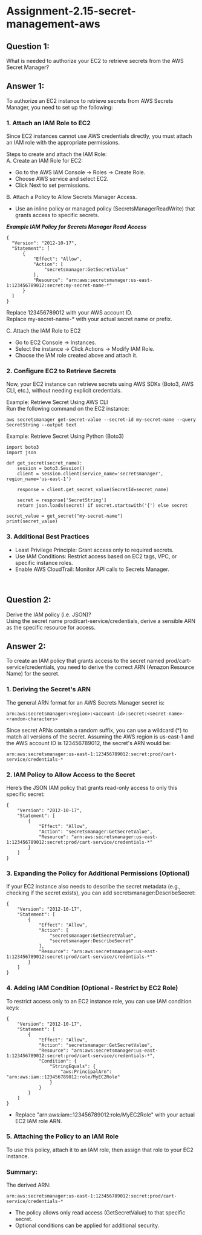 # Assignment-2.15-secret-management-aws   

## Question 1:  
What is needed to authorize your EC2 to retrieve secrets from the AWS Secret Manager?      

## Answer 1:   
To authorize an EC2 instance to retrieve secrets from AWS Secrets Manager, you need to set up the following:

### 1. Attach an IAM Role to EC2 ###      
Since EC2 instances cannot use AWS credentials directly, you must attach an IAM role with the appropriate permissions.

Steps to create and attach the IAM Role:       
A. Create an IAM Role for EC2:   
   - Go to the AWS IAM Console → Roles → Create Role.
   - Choose AWS service and select EC2.    
   - Click Next to set permissions.
     
B. Attach a Policy to Allow Secrets Manager Access.      
   - Use an inline policy or managed policy (SecretsManagerReadWrite) that grants access to specific secrets.

  ***Example IAM Policy for Secrets Manager Read Access***
  ```
  {
    "Version": "2012-10-17",
    "Statement": [
        {
            "Effect": "Allow",
            "Action": [
                "secretsmanager:GetSecretValue"
            ],
            "Resource": "arn:aws:secretsmanager:us-east-1:123456789012:secret:my-secret-name-*"
        }
    ]
}
```
Replace 123456789012 with your AWS account ID.   
Replace my-secret-name-* with your actual secret name or prefix.    

C. Attach the IAM Role to EC2
   - Go to EC2 Console → Instances.   
   - Select the instance → Click Actions → Modify IAM Role.   
   - Choose the IAM role created above and attach it.

### 2. Configure EC2 to Retrieve Secrets ###
Now, your EC2 instance can retrieve secrets using AWS SDKs (Boto3, AWS CLI, etc.), without needing explicit credentials.

Example: Retrieve Secret Using AWS CLI   
Run the following command on the EC2 instance:   
```
aws secretsmanager get-secret-value --secret-id my-secret-name --query SecretString --output text
```
Example: Retrieve Secret Using Python (Boto3)    
```
import boto3
import json

def get_secret(secret_name):
    session = boto3.Session()
    client = session.client(service_name='secretsmanager', region_name='us-east-1')

    response = client.get_secret_value(SecretId=secret_name)
    
    secret = response['SecretString']
    return json.loads(secret) if secret.startswith('{') else secret

secret_value = get_secret("my-secret-name")
print(secret_value)
```

### 3. Additional Best Practices ###
- Least Privilege Principle: Grant access only to required secrets.   
- Use IAM Conditions: Restrict access based on EC2 tags, VPC, or specific instance roles.   
- Enable AWS CloudTrail: Monitor API calls to Secrets Manager.
<br>


## Question 2: 
Derive the IAM policy (i.e. JSON)?    
Using the secret name prod/cart-service/credentials, derive a sensible ARN as the specific resource for access.     

## Answer 2:    
To create an IAM policy that grants access to the secret named prod/cart-service/credentials, you need to derive the correct ARN (Amazon Resource Name) for the secret.       

### 1. Deriving the Secret's ARN ###
The general ARN format for an AWS Secrets Manager secret is:   
```
arn:aws:secretsmanager:<region>:<account-id>:secret:<secret-name>-<random-characters>
```
Since secret ARNs contain a random suffix, you can use a wildcard (*) to match all versions of the secret. Assuming the AWS region is us-east-1 and the AWS account ID is 123456789012, the secret's ARN would be:      
```
arn:aws:secretsmanager:us-east-1:123456789012:secret:prod/cart-service/credentials-*
```

### 2. IAM Policy to Allow Access to the Secret ###
Here’s the JSON IAM policy that grants read-only access to only this specific secret:    
```
{
    "Version": "2012-10-17",
    "Statement": [
        {
            "Effect": "Allow",
            "Action": "secretsmanager:GetSecretValue",
            "Resource": "arn:aws:secretsmanager:us-east-1:123456789012:secret:prod/cart-service/credentials-*"
        }
    ]
}
```

### 3. Expanding the Policy for Additional Permissions (Optional) ###
If your EC2 instance also needs to describe the secret metadata (e.g., checking if the secret exists), you can add secretsmanager:DescribeSecret:   
```
{
    "Version": "2012-10-17",
    "Statement": [
        {
            "Effect": "Allow",
            "Action": [
                "secretsmanager:GetSecretValue",
                "secretsmanager:DescribeSecret"
            ],
            "Resource": "arn:aws:secretsmanager:us-east-1:123456789012:secret:prod/cart-service/credentials-*"
        }
    ]
}
```

### 4. Adding IAM Condition (Optional - Restrict by EC2 Role) ###
To restrict access only to an EC2 instance role, you can use IAM condition keys:   

```
{
    "Version": "2012-10-17",
    "Statement": [
        {
            "Effect": "Allow",
            "Action": "secretsmanager:GetSecretValue",
            "Resource": "arn:aws:secretsmanager:us-east-1:123456789012:secret:prod/cart-service/credentials-*",
            "Condition": {
                "StringEquals": {
                    "aws:PrincipalArn": "arn:aws:iam::123456789012:role/MyEC2Role"
                }
            }
        }
    ]
}
```

- Replace "arn:aws:iam::123456789012:role/MyEC2Role" with your actual EC2 IAM role ARN.

### 5. Attaching the Policy to an IAM Role ###
To use this policy, attach it to an IAM role, then assign that role to your EC2 instance.

### Summary: ###
The derived ARN:
```
arn:aws:secretsmanager:us-east-1:123456789012:secret:prod/cart-service/credentials-*
```
- The policy allows only read access (GetSecretValue) to that specific secret.    
- Optional conditions can be applied for additional security.    





